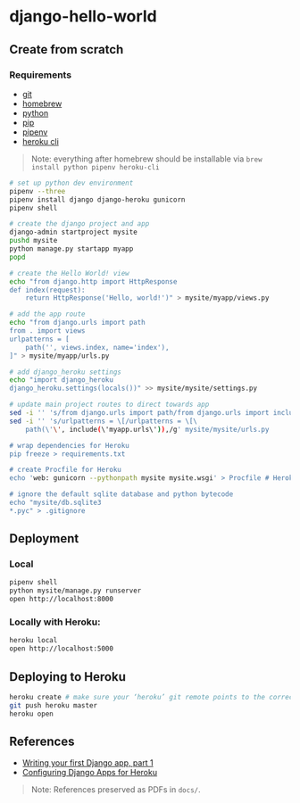 # django-hello-world

## Create from scratch

### Requirements

- [git](https://git-scm.com)
- [homebrew](https://brew.sh)
- [python](https://www.python.org)
- [pip](https://pip.pypa.io/en/stable/)
- [pipenv](https://github.com/pypa/pipenv)
- [heroku cli](https://devcenter.heroku.com/articles/heroku-cli)

> Note: everything after homebrew should be installable via `brew install python pipenv heroku-cli`

```sh
# set up python dev environment
pipenv --three
pipenv install django django-heroku gunicorn
pipenv shell

# create the django project and app
django-admin startproject mysite
pushd mysite
python manage.py startapp myapp
popd

# create the Hello World! view
echo "from django.http import HttpResponse
def index(request):
    return HttpResponse('Hello, world!')" > mysite/myapp/views.py

# add the app route
echo "from django.urls import path
from . import views
urlpatterns = [
    path('', views.index, name='index'),
]" > mysite/myapp/urls.py

# add django_heroku settings
echo "import django_heroku
django_heroku.settings(locals())" >> mysite/mysite/settings.py

# update main project routes to direct towards app
sed -i '' 's/from django.urls import path/from django.urls import include, path/g' mysite/mysite/urls.py
sed -i '' 's/urlpatterns = \[/urlpatterns = \[\
    path(\'\', include(\'myapp.urls\')),/g' mysite/mysite/urls.py

# wrap dependencies for Heroku
pip freeze > requirements.txt

# create Procfile for Heroku
echo 'web: gunicorn --pythonpath mysite mysite.wsgi' > Procfile # Heroku expects the project to be at root level. `--pythyonpath` allows it to be in a specified subdirectory path.

# ignore the default sqlite database and python bytecode
echo "mysite/db.sqlite3
*.pyc" > .gitignore
```

## Deployment

### Local

```sh
pipenv shell
python mysite/manage.py runserver
open http://localhost:8000
```

### Locally with Heroku:

```sh
heroku local
open http://localhost:5000
```

## Deploying to Heroku

```sh
heroku create # make sure your ‘heroku’ git remote points to the correct app's git url, like if there was a previous one
git push heroku master
heroku open
```

## References

- [Writing your first Django app, part 1](https://docs.djangoproject.com/en/2.1/intro/tutorial01/)
- [Configuring Django Apps for Heroku](https://devcenter.heroku.com/articles/django-app-configuration)

> Note: References preserved as PDFs in `docs/`.